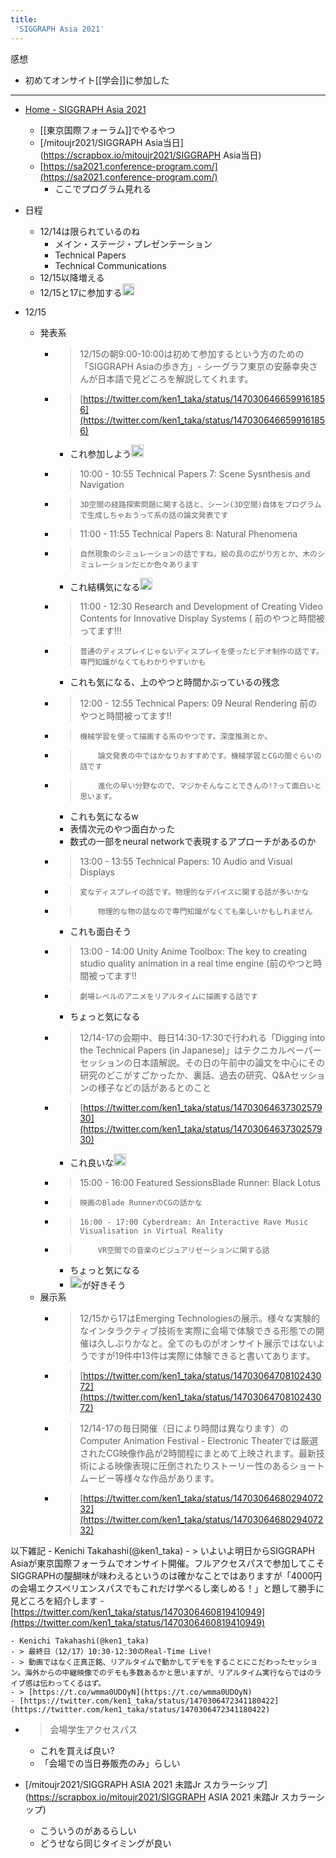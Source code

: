 ```yaml
---
title:
 'SIGGRAPH Asia 2021'
---
```


感想
- 初めてオンサイト[[学会]]に参加した

---
- [Home - SIGGRAPH Asia 2021](https://sa2021.siggraph.org/jp/)
    - [[東京国際フォーラム]]でやるやつ
    - [/mitoujr2021/SIGGRAPH Asia当日](https://scrapbox.io/mitoujr2021/SIGGRAPH Asia当日)
    - [https://sa2021.conference-program.com/](https://sa2021.conference-program.com/)
        - ここでプログラム見れる

- 日程
    - 12/14は限られているのね
        - メイン・ステージ・プレゼンテーション
        - Technical Papers
        - Technical Communications
    - 12/15以降増える
    - 12/15と17に参加する<img src='https://scrapbox.io/api/pages/blu3mo-public/blu3mo/icon' alt='blu3mo.icon' height="19.5"/>

- 12/15
    - 発表系
        - > 12/15の朝9:00-10:00は初めて参加するという方のための「SIGGRAPH Asiaの歩き方」- シーグラフ東京の安藤幸央さんが日本語で見どころを解説してくれます。
        - > [https://twitter.com/ken1_taka/status/1470306466599161856](https://twitter.com/ken1_taka/status/1470306466599161856)
            - これ参加しよう<img src='https://scrapbox.io/api/pages/blu3mo-public/blu3mo/icon' alt='blu3mo.icon' height="19.5"/>
        - >   10:00 - 10:55 Technical Papers 7: Scene Sysnthesis and Navigation
        - >   	3D空間の経路探索問題に関する話と、シーン(3D空間)自体をプログラムで生成しちゃおうって系の話の論文発表です
        - >   11:00 - 11:55 Technical Papers 8: Natural Phenomena
        - >   	自然現象のシミュレーションの話ですね。絵の具の広がり方とか、木のシミュレーションだとか色々あります
            - これ結構気になる<img src='https://scrapbox.io/api/pages/blu3mo-public/blu3mo/icon' alt='blu3mo.icon' height="19.5"/>
        - >   11:00 - 12:30 Research and Development of Creating Video Contents for Innovative Display Systems ( 前のやつと時間被ってます!!!
        - >   	普通のディスプレイじゃないディスプレイを使ったビデオ制作の話です。専門知識がなくてもわかりやすいかも
            - これも気になる、上のやつと時間かぶっているの残念
        - >   12:00 - 12:55 Technical Papers: 09 Neural Rendering 前のやつと時間被ってます!!
        - >   	機械学習を使って描画する系のやつです。深度推測とか。
        - >   		論文発表の中ではかなりおすすめです。機械学習とCGの間ぐらいの話です
        - >   		進化の早い分野なので、マジかそんなことできんの!?って面白いと思います。
            - これも気になるw
            - 表情次元のやつ面白かった
            - 数式の一部をneural networkで表現するアプローチがあるのか
        - >   13:00 - 13:55 Technical Papers: 10 Audio and Visual Displays
        - >   	変なディスプレイの話です。物理的なデバイスに関する話が多いかな
        - >   		物理的な物の話なので専門知識がなくても楽しいかもしれません
            - これも面白そう
        - >   13:00 - 14:00 Unity Anime Toolbox: The key to creating studio quality animation in a real time engine (前のやつと時間被ってます!!
        - >   	劇場レベルのアニメをリアルタイムに描画する話です
            - ちょっと気になる
        - > 12/14-17の会期中、毎日14:30-17:30で行われる「Digging into the Technical Papers (in Japanese)」はテクニカルペーパーセッションの日本語解説。その日の午前中の論文を中心にその研究のどこがすごかったか、裏話、過去の研究、Q&amp;Aセッションの様子などの話があるとのこと
        - > [https://twitter.com/ken1_taka/status/1470306463730257930](https://twitter.com/ken1_taka/status/1470306463730257930)
            - これ良いな<img src='https://scrapbox.io/api/pages/blu3mo-public/blu3mo/icon' alt='blu3mo.icon' height="19.5"/>
        - >   15:00 - 16:00 Featured SessionsBlade Runner: Black Lotus
        - >   	映画のBlade RunnerのCGの話かな
        - >  	16:00 - 17:00 Cyberdream: An Interactive Rave Music Visualisation in Virtual Reality
        - >  		VR空間での音楽のビジュアリゼーションに関する話
            - ちょっと気になる
            - <img src='https://scrapbox.io/api/pages/blu3mo-public/rickshinmi/icon' alt='rickshinmi.icon' height="19.5"/>が好きそう
    - 展示系
        - > 12/15から17はEmerging Technologiesの展示。様々な実験的なインタラクティブ技術を実際に会場で体験できる形態での開催は久しぶりかなと。全てのものがオンサイト展示ではないようですが19件中13件は実際に体験できると書いてあります。
        - > [https://twitter.com/ken1_taka/status/1470306470810243072](https://twitter.com/ken1_taka/status/1470306470810243072)
        - > 12/14-17の毎日開催（日により時間は異なります）のComputer Animation Festival - Electronic Theaterでは厳選されたCG映像作品が2時間程にまとめて上映されます。最新技術による映像表現に圧倒されたりストーリー性のあるショートムービー等様々な作品があります。
        - > [https://twitter.com/ken1_taka/status/1470306468029407232](https://twitter.com/ken1_taka/status/1470306468029407232)

以下雑記
    - Kenichi Takahashi(@ken1_taka)
    - > いよいよ明日からSIGGRAPH Asiaが東京国際フォーラムでオンサイト開催。フルアクセスパスで参加してこそSIGGRAPHの醍醐味が味わえるというのは確かなことではありますが「4000円の会場エクスペリエンスパスでもこれだけ学べるし楽しめる！」と題して勝手に見どころを紹介します
    - [https://twitter.com/ken1_taka/status/1470306460819410949](https://twitter.com/ken1_taka/status/1470306460819410949)


    - Kenichi Takahashi(@ken1_taka)
    - > 最終日（12/17）10:30-12:30のReal-Time Live!
    - > 動画ではなく正真正銘、リアルタイムで動かしてデモをすることにこだわったセッション。海外からの中継映像でのデモも多数あるかと思いますが、リアルタイム実行ならではのライブ感は伝わってくるはず。
    - > [https://t.co/wmma0UDOyN](https://t.co/wmma0UDOyN)
    - [https://twitter.com/ken1_taka/status/1470306472341180422](https://twitter.com/ken1_taka/status/1470306472341180422)


- > 会場学生アクセスパス
    - これを買えば良い?
    - 「会場での当日券販売のみ」らしい


- [/mitoujr2021/SIGGRAPH ASIA 2021 未踏Jr スカラーシップ](https://scrapbox.io/mitoujr2021/SIGGRAPH ASIA 2021 未踏Jr スカラーシップ)
    - こういうのがあるらしい
    - どうせなら同じタイミングが良い